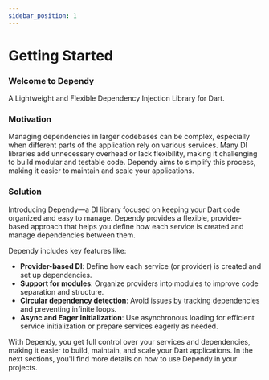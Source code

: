 ```yaml
---
sidebar_position: 1
---
```


# Getting Started

### Welcome to Dependy  
A Lightweight and Flexible Dependency Injection Library for Dart.

### Motivation
Managing dependencies in larger codebases can be complex, especially when different parts of the application rely on various services. Many DI libraries add unnecessary overhead or lack flexibility, making it challenging to build modular and testable code. Dependy aims to simplify this process, making it easier to maintain and scale your applications.

### Solution
Introducing Dependy—a DI library focused on keeping your Dart code organized and easy to manage. Dependy provides a flexible, provider-based approach that helps you define how each service is created and manage dependencies between them.

Dependy includes key features like:
- **Provider-based DI**: Define how each service (or provider) is created and set up dependencies.
- **Support for modules**: Organize providers into modules to improve code separation and structure.
- **Circular dependency detection**: Avoid issues by tracking dependencies and preventing infinite loops.
- **Async and Eager Initialization**: Use asynchronous loading for efficient service initialization or prepare services eagerly as needed.

With Dependy, you get full control over your services and dependencies, making it easier to build, maintain, and scale your Dart applications. In the next sections, you'll find more details on how to use Dependy in your projects.
